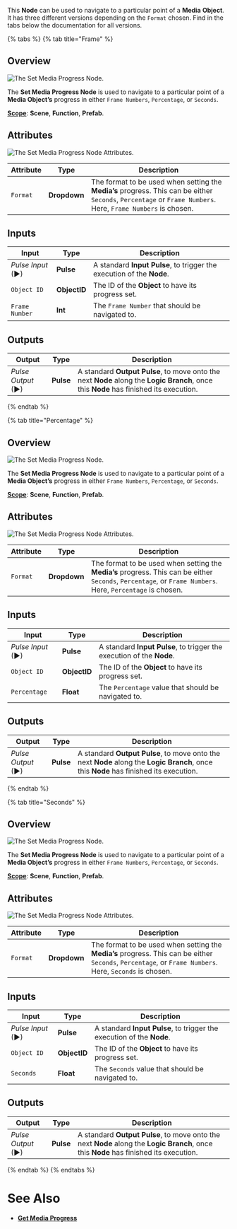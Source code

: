 

This **Node** can be used to navigate to a particular point of a **Media** **Object**. It has three different versions depending on the `Format` chosen. Find in the tabs below the documentation for all versions.

{% tabs %}
{% tab title="Frame" %}

## Overview

![The Set Media Progress Node.](../../../.gitbook/assets/setmediaprogressnodereal.png)

The **Set Media Progress Node** is used to navigate to a particular point of a **Media Object’s** progress in either `Frame Numbers`, `Percentage`, or `Seconds`.

[**Scope**](../../overview.md#scopes): **Scene**, **Function**, **Prefab**.

## Attributes

![The Set Media Progress Node Attributes.](../../../.gitbook/assets/setmediaprogressattsreal.png)


|Attribute|Type|Description|
|---|---|---|
|`Format`|**Dropdown**|The format to be used when setting the **Media’s** progress. This can be either `Seconds`, `Percentage` or `Frame Numbers`. Here, `Frame Numbers` is chosen.|

## Inputs

|Input|Type|Description|
|---|---|---|
|*Pulse Input* (►)|**Pulse**|A standard **Input Pulse**, to trigger the execution of the **Node**.|
|`Object ID`|**ObjectID**|The ID of the **Object** to have its progress set.|
|`Frame Number`|**Int**|The `Frame Number` that should be navigated to.|


## Outputs

|Output|Type|Description|
|---|---|---|
|*Pulse Output* (►)|**Pulse**|A standard **Output Pulse**, to move onto the next **Node** along the **Logic Branch**, once this **Node** has finished its execution.|

{% endtab %}

{% tab title="Percentage" %}

## Overview

![The Set Media Progress Node.](../../../.gitbook/assets/setmediaprogresspercentage.png)

The **Set Media Progress Node** is used to navigate to a particular point of a **Media Object’s** progress in either `Frame Numbers`, `Percentage`, or `Seconds`.

[**Scope**](../../overview.md#scopes): **Scene**, **Function**, **Prefab**.

## Attributes

![The Set Media Progress Node Attributes.](../../../.gitbook/assets/setmediaprogressatts.png)

<!--NEED UPDATED IMAGE THAT REMOVES SEEK-->

|Attribute|Type|Description|
|---|---|---|
|`Format`|**Dropdown**|The format to be used when setting the **Media’s** progress. This can be either `Seconds`, `Percentage`, or `Frame Numbers`. Here, `Percentage` is chosen.|

## Inputs

|Input|Type|Description|
|---|---|---|
|*Pulse Input* (►)|**Pulse**|A standard **Input Pulse**, to trigger the execution of the **Node**.|
|`Object ID`|**ObjectID**|The ID of the **Object** to have its progress set.|
|`Percentage`|**Float**|The `Percentage` value that should be navigated to.|

## Outputs

|Output|Type|Description|
|---|---|---|
|*Pulse Output* (►)|**Pulse**|A standard **Output Pulse**, to move onto the next **Node** along the **Logic Branch**, once this **Node** has finished its execution.|

{% endtab %}

{% tab title="Seconds" %}

## Overview

![The Set Media Progress Node.](../../../.gitbook/assets/setmediaprogressnode.png)

The **Set Media Progress Node** is used to navigate to a particular point of a **Media Object’s** progress in either `Frame Numbers`, `Percentage`, or `Seconds`.

[**Scope**](../../overview.md#scopes): **Scene**, **Function**, **Prefab**.

## Attributes

![The Set Media Progress Node Attributes.](../../../.gitbook/assets/setmediaprogressatts.png)

<!--NEED UPDATED IMAGE THAT REMOVES SEEK-->

|Attribute|Type|Description|
|---|---|---|
|`Format`|**Dropdown**|The format to be used when setting the **Media’s** progress. This can be either `Seconds`, `Percentage`, or `Frame Numbers`. Here, `Seconds` is chosen.|

## Inputs

|Input|Type|Description|
|---|---|---|
|*Pulse Input* (►)|**Pulse**|A standard **Input Pulse**, to trigger the execution of the **Node**.|
|`Object ID`|**ObjectID**|The ID of the **Object** to have its progress set.|
|`Seconds`|**Float**|The `Seconds` value that should be navigated to.|

## Outputs

|Output|Type|Description|
|---|---|---|
|*Pulse Output* (►)|**Pulse**|A standard **Output Pulse**, to move onto the next **Node** along the **Logic Branch**, once this **Node** has finished its execution.|

{% endtab %}
{% endtabs %}

# See Also

* [**Get Media Progress**](getmediaprogress.md)

